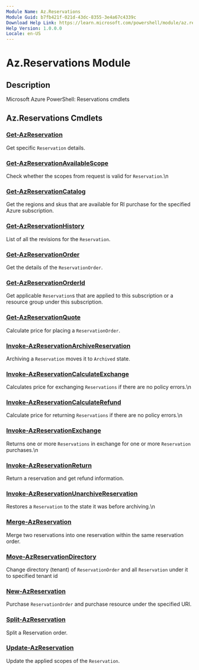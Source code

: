 ```yaml
---
Module Name: Az.Reservations
Module Guid: b7fb421f-021d-43dc-8355-3e4a67c4339c
Download Help Link: https://learn.microsoft.com/powershell/module/az.reservations
Help Version: 1.0.0.0
Locale: en-US
---
```


# Az.Reservations Module
## Description
Microsoft Azure PowerShell: Reservations cmdlets

## Az.Reservations Cmdlets
### [Get-AzReservation](Get-AzReservation.md)
Get specific `Reservation` details.

### [Get-AzReservationAvailableScope](Get-AzReservationAvailableScope.md)
Check whether the scopes from request is valid for `Reservation`.\n

### [Get-AzReservationCatalog](Get-AzReservationCatalog.md)
Get the regions and skus that are available for RI purchase for the specified Azure subscription.

### [Get-AzReservationHistory](Get-AzReservationHistory.md)
List of all the revisions for the `Reservation`.

### [Get-AzReservationOrder](Get-AzReservationOrder.md)
Get the details of the `ReservationOrder`.

### [Get-AzReservationOrderId](Get-AzReservationOrderId.md)
Get applicable `Reservation`s that are applied to this subscription or a resource group under this subscription.

### [Get-AzReservationQuote](Get-AzReservationQuote.md)
Calculate price for placing a `ReservationOrder`.

### [Invoke-AzReservationArchiveReservation](Invoke-AzReservationArchiveReservation.md)
Archiving a `Reservation` moves it to `Archived` state.

### [Invoke-AzReservationCalculateExchange](Invoke-AzReservationCalculateExchange.md)
Calculates price for exchanging `Reservations` if there are no policy errors.\n

### [Invoke-AzReservationCalculateRefund](Invoke-AzReservationCalculateRefund.md)
Calculate price for returning `Reservations` if there are no policy errors.\n

### [Invoke-AzReservationExchange](Invoke-AzReservationExchange.md)
Returns one or more `Reservations` in exchange for one or more `Reservation` purchases.\n

### [Invoke-AzReservationReturn](Invoke-AzReservationReturn.md)
Return a reservation and get refund information.

### [Invoke-AzReservationUnarchiveReservation](Invoke-AzReservationUnarchiveReservation.md)
Restores a `Reservation` to the state it was before archiving.\n

### [Merge-AzReservation](Merge-AzReservation.md)
Merge two reservations into one reservation within the same reservation order.

### [Move-AzReservationDirectory](Move-AzReservationDirectory.md)
Change directory (tenant) of `ReservationOrder` and all `Reservation` under it to specified tenant id

### [New-AzReservation](New-AzReservation.md)
Purchase `ReservationOrder` and purchase resource under the specified URI.

### [Split-AzReservation](Split-AzReservation.md)
Split a Reservation order.

### [Update-AzReservation](Update-AzReservation.md)
Update the applied scopes of the `Reservation`.

